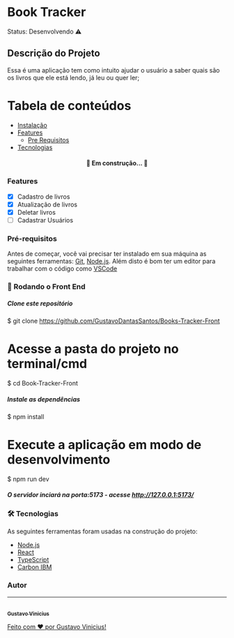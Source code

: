 <h1>Book Tracker</h1>
Status: Desenvolvendo ⚠️

## Descrição do Projeto
<p>Essa é uma aplicação tem como intuito ajudar o usuário a saber quais são os livros que ele está lendo, já leu ou quer ler;</p>

Tabela de conteúdos
=================
<!--ts-->
   * [Instalação](#instalacao)
   * [Features](#Features)
      * [Pre Requisitos](#pre-requisitos)
   * [Tecnologias](#tecnologias)
<!--te-->

<h4 align="center"> 
	🚧 Em construção... 🚧
</h4>

### Features

- [x] Cadastro de livros
- [x] Atualização de livros
- [x] Deletar livros
- [ ] Cadastrar Usuários

### Pré-requisitos

Antes de começar, você vai precisar ter instalado em sua máquina as seguintes ferramentas:
[Git](https://git-scm.com), [Node.js](https://nodejs.org/en/). 
Além disto é bom ter um editor para trabalhar com o código como [VSCode](https://code.visualstudio.com/)

### 🎲 Rodando o Front End

##### Clone este repositório
$ git clone https://github.com/GustavoDantasSantos/Books-Tracker-Front

# Acesse a pasta do projeto no terminal/cmd
$ cd Book-Tracker-Front

##### Instale as dependências
$ npm install

# Execute a aplicação em modo de desenvolvimento
$ npm run dev

##### O servidor inciará na porta:5173 - acesse <http://127.0.0.1:5173/>

### 🛠 Tecnologias

As seguintes ferramentas foram usadas na construção do projeto:

- [Node.js](https://nodejs.org/en/)
- [React](https://pt-br.reactjs.org/)
- [TypeScript](https://www.typescriptlang.org/)
- [Carbon IBM](https://carbondesignsystem.com/)

### Autor
---

<a href="https://github.com/GustavoDantasSantos">
 <br />
 <sub><b>Gustavo Vinicius</b></sub>


Feito com ❤️ por Gustavo Vinicius!